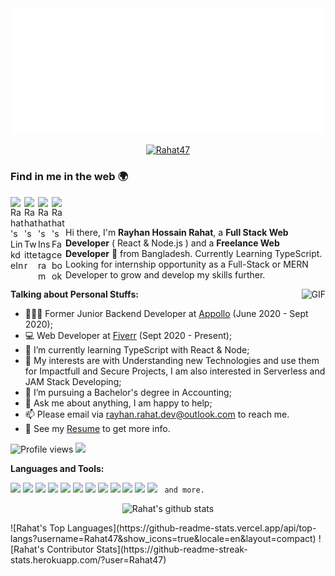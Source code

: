 <img src="https://github.com/Rahat47/Rahat47/blob/main/svg.svg"/>

<p align="center"> <a href="https://github.com/ryo-ma/github-profile-trophy"><img src="https://github-profile-trophy.vercel.app/?username=Rahat47&theme=onedark" alt="Rahat47" /></a> </p>

### Find in me in the web 🌍

<a href="https://www.linkedin.com/in/rh-rahat/">
  <img align="left" alt="Rahat's LinkdeIn" width="22px" src="https://cdn.jsdelivr.net/npm/simple-icons@v3/icons/linkedin.svg" />
</a>
<a href="https://twitter.com/rh_rahat_dev">
  <img align="left" alt="Rahat's Twitter" width="22px" src="https://cdn.jsdelivr.net/npm/simple-icons@v4/icons/twitter.svg" />
</a>
<a href="https://www.instagram.com/rh.rahat0047/">
  <img align="left" alt="Rahat's Instagram" width="22px" src="https://cdn.jsdelivr.net/npm/simple-icons@v3/icons/instagram.svg" />
</a>
<a href="https://www.facebook.com/rayhanhossain.rahat.5/">
  <img align="left" alt="Rahat's Facebook" width="22px" src="https://cdn.jsdelivr.net/npm/simple-icons@v3/icons/facebook.svg" />
</a>

<br />
<br />

Hi there, I'm **Rayhan Hossain Rahat**, a **Full Stack Web Developer** ( React & Node.js ) and a **Freelance Web Developer** 🚀 from Bangladesh. Currently Learning TypeScript. Looking for internship opportunity as a Full-Stack or MERN Developer to grow and develop my skills further.

  <img align="right" alt="GIF" src="https://i.pinimg.com/originals/e4/26/70/e426702edf874b181aced1e2fa5c6cde.gif" />

**Talking about Personal Stuffs:**

-   👨🏽‍💻 Former Junior Backend Developer at [Appollo](https://app.tryappollo.com/) (June 2020 - Sept 2020);
-   💻 Web Developer at [Fiverr](https://www.fiverr.com/rh_rahat_47?up_rollout=true) (Sept 2020 - Present);
-   🌱 I’m currently learning TypeScript with React & Node;
-   🤔 My interests are with Understanding new Technologies and use them for Impactfull and Secure Projects, I am also interested in Serverless and JAM Stack Developing;
-   💼 I’m pursuing a Bachelor's degree in Accounting;
-   💬 Ask me about anything, I am happy to help;
-   📫 Please email via [rayhan.rahat.dev@outlook.com](mailto:rayhan.rahat.dev@outlook.com) to reach me.
-   📝 See my [Resume](https://drive.google.com/file/d/16ChiELjjlb6u76pc3oqw1DwzfNXnZ8zU/view?usp=sharing) to get more info.

![Profile views](https://gpvc.arturio.dev/Rahat47) <img src="https://img.shields.io/github/followers/Rahat47?label=Follow" style=" float:left, margin-right:10px" />

**Languages and Tools:**

<code><img src="https://img.shields.io/badge/-JavaScript-eed718?style=flat&logo=javascript&logoColor=ffffff"></code>
<code><img src="https://img.shields.io/badge/-React-000000?style=flat&logo=react&logoColor=00c8ff"></code>
<code><img src="https://img.shields.io/badge/-MongoDB-4DB33D?style=flat&logo=mongodb&logoColor=FFFFFF"></code>
<code><img src="https://img.shields.io/badge/-Express.js-787878?style=flat"></code>
<code><img src="https://img.shields.io/badge/-Node.js-3C873A?style=flat&logo=Node.js&logoColor=white"></code>
<code><img src="https://img.shields.io/badge/-Firebase-FFA611?style=flat&logo=firebase&logoColor=FFFFFF"></code>
<code><img src="http://img.shields.io/badge/-Git-F1502F?style=flat&logo=git&logoColor=FFFFFF"></code>
<code><img src="http://img.shields.io/badge/-Vercel-black?style=flat&logo=vercel&logoColor=white"></code>
<code><img src="http://img.shields.io/badge/-Heroku-430098?style=flat&logo=heroku&logoColor=white"></code>
<code><img src="http://img.shields.io/badge/-VS%20Code-007ACC?style=flat&logo=visual%20studio%20code&logoColor=white"></code>
<code><img src="http://img.shields.io/badge/-Github-000000?style=flat&logo=github&logoColor=FFFFFF"></code>
<code><img src="https://img.shields.io/badge/-Sass-cc6699?style=flat&logo=sass&logoColor=ffffff"></code>
<code> and more. </code>

<p align="center">
<img src="https://github-readme-stats.vercel.app/api?username=Rahat47&show_icons=true&hide_border=true" alt="Rahat's github stats" />
</p>
![Rahat's Top Languages](https://github-readme-stats.vercel.app/api/top-langs?username=Rahat47&show_icons=true&locale=en&layout=compact)
![Rahat's Contributor Stats](https://github-readme-streak-stats.herokuapp.com/?user=Rahat47)

